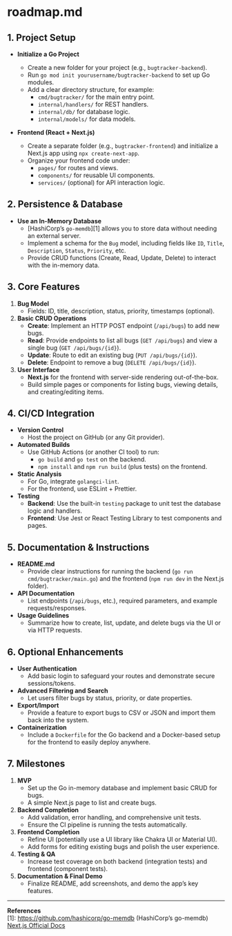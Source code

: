 # roadmap.md

## 1. Project Setup
- **Initialize a Go Project**  
  - Create a new folder for your project (e.g., `bugtracker-backend`).  
  - Run `go mod init yourusername/bugtracker-backend` to set up Go modules.  
  - Add a clear directory structure, for example:
    - `cmd/bugtracker/` for the main entry point.
    - `internal/handlers/` for REST handlers.
    - `internal/db/` for database logic.
    - `internal/models/` for data models.

- **Frontend (React + Next.js)**  
  - Create a separate folder (e.g., `bugtracker-frontend`) and initialize a Next.js app using `npx create-next-app`.  
  - Organize your frontend code under:
    - `pages/` for routes and views.
    - `components/` for reusable UI components.
    - `services/` (optional) for API interaction logic.

## 2. Persistence & Database
- **Use an In-Memory Database**  
  - [HashiCorp’s `go-memdb`][1] allows you to store data without needing an external server.  
  - Implement a schema for the `Bug` model, including fields like `ID`, `Title`, `Description`, `Status`, `Priority`, etc.  
  - Provide CRUD functions (Create, Read, Update, Delete) to interact with the in-memory data.

## 3. Core Features
1. **Bug Model**  
   - Fields: ID, title, description, status, priority, timestamps (optional).
2. **Basic CRUD Operations**  
   - **Create**: Implement an HTTP POST endpoint (`/api/bugs`) to add new bugs.  
   - **Read**: Provide endpoints to list all bugs (`GET /api/bugs`) and view a single bug (`GET /api/bugs/{id}`).  
   - **Update**: Route to edit an existing bug (`PUT /api/bugs/{id}`).  
   - **Delete**: Endpoint to remove a bug (`DELETE /api/bugs/{id}`).
3. **User Interface**  
   - **Next.js** for the frontend with server-side rendering out-of-the-box.  
   - Build simple pages or components for listing bugs, viewing details, and creating/editing items.

## 4. CI/CD Integration
- **Version Control**  
  - Host the project on GitHub (or any Git provider).
- **Automated Builds**  
  - Use GitHub Actions (or another CI tool) to run:
    - `go build` and `go test` on the backend.
    - `npm install` and `npm run build` (plus tests) on the frontend.
- **Static Analysis**  
  - For Go, integrate `golangci-lint`.
  - For the frontend, use ESLint + Prettier.
- **Testing**  
  - **Backend**: Use the built-in `testing` package to unit test the database logic and handlers.
  - **Frontend**: Use Jest or React Testing Library to test components and pages.

## 5. Documentation & Instructions
- **README.md**  
  - Provide clear instructions for running the backend (`go run cmd/bugtracker/main.go`) and the frontend (`npm run dev` in the Next.js folder).
- **API Documentation**  
  - List endpoints (`/api/bugs`, etc.), required parameters, and example requests/responses.
- **Usage Guidelines**  
  - Summarize how to create, list, update, and delete bugs via the UI or via HTTP requests.

## 6. Optional Enhancements
- **User Authentication**  
  - Add basic login to safeguard your routes and demonstrate secure sessions/tokens.
- **Advanced Filtering and Search**  
  - Let users filter bugs by status, priority, or date properties.
- **Export/Import**  
  - Provide a feature to export bugs to CSV or JSON and import them back into the system.
- **Containerization**  
  - Include a `Dockerfile` for the Go backend and a Docker-based setup for the frontend to easily deploy anywhere.

## 7. Milestones
1. **MVP**  
   - Set up the Go in-memory database and implement basic CRUD for bugs.  
   - A simple Next.js page to list and create bugs.
2. **Backend Completion**  
   - Add validation, error handling, and comprehensive unit tests.  
   - Ensure the CI pipeline is running the tests automatically.
3. **Frontend Completion**  
   - Refine UI (potentially use a UI library like Chakra UI or Material UI).  
   - Add forms for editing existing bugs and polish the user experience.
4. **Testing & QA**  
   - Increase test coverage on both backend (integration tests) and frontend (component tests).
5. **Documentation & Final Demo**  
   - Finalize README, add screenshots, and demo the app’s key features.

---

**References**  
[1]: https://github.com/hashicorp/go-memdb (HashiCorp’s go-memdb)  
[Next.js Official Docs](https://nextjs.org/docs)
